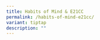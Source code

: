 ```yaml
---
title: Habits of Mind & E21CC
permalink: /habits-of-mind-e21cc/
variant: tiptap
description: ""
---
```

